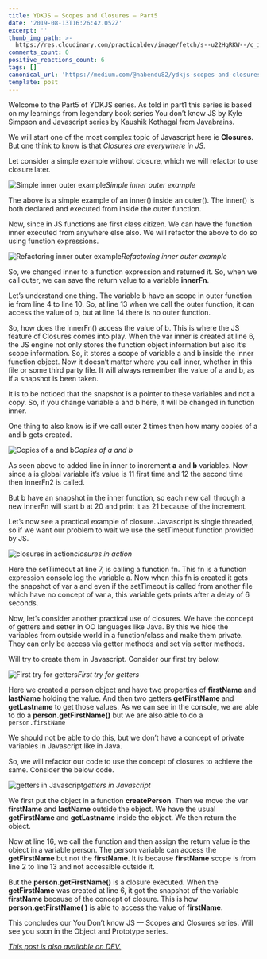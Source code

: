 ```yaml
---
title: YDKJS — Scopes and Closures — Part5
date: '2019-08-13T16:26:42.052Z'
excerpt: ''
thumb_img_path: >-
  https://res.cloudinary.com/practicaldev/image/fetch/s--u22HgRKW--/c_imagga_scale,f_auto,fl_progressive,h_420,q_auto,w_1000/https://res.cloudinary.com/practicaldev/image/fetch/s--hFDmftaH--/c_imagga_scale%2Cf_auto%2Cfl_progressive%2Ch_420%2Cq_auto%2Cw_1000/https://thepracticaldev.s3.amazonaws.com/i/afw8cc34813dn8mvpxgq.jpeg
comments_count: 0
positive_reactions_count: 6
tags: []
canonical_url: 'https://medium.com/@nabendu82/ydkjs-scopes-and-closures-part5-7d9b87ef5706'
template: post
---
```


Welcome to the Part5 of YDKJS series. As told in part1 this series is based on my learnings from legendary book series You don’t know JS by Kyle Simpson and Javascript series by Kaushik Kothagal from Javabrains.

We will start one of the most complex topic of Javascript here ie **Closures**. But one think to know is that *Closures are everywhere in JS*.

Let consider a simple example without closure, which we will refactor to use closure later.

![Simple inner outer example](https://cdn-images-1.medium.com/max/2568/1*9aROQb1AXISx_xeCieUymg.png)*Simple inner outer example*

The above is a simple example of an inner() inside an outer(). The inner() is both declared and executed from inside the outer function.

Now, since in JS functions are first class citizen. We can have the function inner executed from anywhere else also. We will refactor the above to do so using function expressions.

![Refactoring inner outer example](https://cdn-images-1.medium.com/max/2574/1*YcxoQRikzlCKI2_eJBr6Bw.png)*Refactoring inner outer example*

So, we changed inner to a function expression and returned it. So, when we call outer, we can save the return value to a variable **innerFn**.

Let’s understand one thing. The variable b have an scope in outer function ie from line 4 to line 10. So, at line 13 when we call the outer function, it can access the value of b, but at line 14 there is no outer function.

So, how does the innerFn() access the value of b. This is where the JS feature of Closures comes into play. When the var inner is created at line 6, the JS engine not only stores the function object information but also it’s scope information. So, it stores a scope of variable a and b inside the inner function object.
Now it doesn’t matter where you call inner, whether in this file or some third party file. It will always remember the value of a and b, as if a snapshot is been taken.

It is to be noticed that the snapshot is a pointer to these variables and not a copy. So, if you change variable a and b here, it will be changed in function inner.

One thing to also know is if we call outer 2 times then how many copies of a and b gets created.

![Copies of a and b](https://cdn-images-1.medium.com/max/2870/1*WyfSnx57dF48YvB9s762IA.png)*Copies of a and b*

As seen above to added line in inner to increment **a** and **b** variables. Now since a is global variable it’s value is 11 first time and 12 the second time then innerFn2 is called.

But b have an snapshot in the inner function, so each new call through a new innerFn will start b at 20 and print it as 21 because of the increment.

Let’s now see a practical example of closure. Javascript is single threaded, so if we want our problem to wait we use the setTimeout function provided by JS.

![closures in action](https://cdn-images-1.medium.com/max/2880/1*vSimsmfOrzmt2LK_NKHbUA.png)*closures in action*

Here the setTimeout at line 7, is calling a function fn. This fn is a function expression console log the variable a. Now when this fn is created it gets the snapshot of var a and even if the setTimeout is called from another file which have no concept of var a, this variable gets prints after a delay of 6 seconds.

Now, let’s consider another practical use of closures. We have the concept of getters and setter in OO languages like Java. By this we hide the variables from outside world in a function/class and make them private. They can only be access via getter methods and set via setter methods.

Will try to create them in Javascript. Consider our first try below.

![First try for getters](https://cdn-images-1.medium.com/max/2878/1*N7jutkyH_2OUBNNGLDhPeQ.png)*First try for getters*

Here we created a person object and have two properties of **firstName** and **lastName** holding the value. And then two getters **getFirstName** and **getLastname** to get those values. 
As we can see in the console, we are able to do a **person.getFirstName()** but we are also able to do a 
`person.firstName`
 
 We should not be able to do this, but we don’t have a concept of private variables in Javascript like in Java.

So, we will refactor our code to use the concept of closures to achieve the same. Consider the below code.

![getters in Javascript](https://cdn-images-1.medium.com/max/2874/1*gtLOjEHiHphYLaFF0Vqw4g.png)*getters in Javascript*

We first put the object in a function **createPerson**. Then we move the var **firstName** and **lastName** outside the object. We have the usual **getFirstName** and **getLastname** inside the object. We then return the object.

Now at line 16, we call the function and then assign the return value ie the object in a variable person. 
The person variable can access the **getFirstName** but not the **firstName**. It is because **firstName** scope is from line 2 to line 13 and not accessible outside it.

But the **person.getFirstName()** is a closure executed. When the **getFirstName** was created at line 6, it got the snapshot of the variable **firstName** because of the concept of closure. This is how **person.getFirstName( )** is able to access the value of **firstName.**

This concludes our You Don’t know JS — Scopes and Closures series. Will see you soon in the Object and Prototype series.


*[This post is also available on DEV.](https://dev.to/nabendu82/ydkjs-scopes-and-closures-part5-554p)*


<script>
const parent = document.getElementsByTagName('head')[0];
const script = document.createElement('script');
script.type = 'text/javascript';
script.src = 'https://cdnjs.cloudflare.com/ajax/libs/iframe-resizer/4.1.1/iframeResizer.min.js';
script.charset = 'utf-8';
script.onload = function() {
    window.iFrameResize({}, '.liquidTag');
};
parent.appendChild(script);
</script>    
